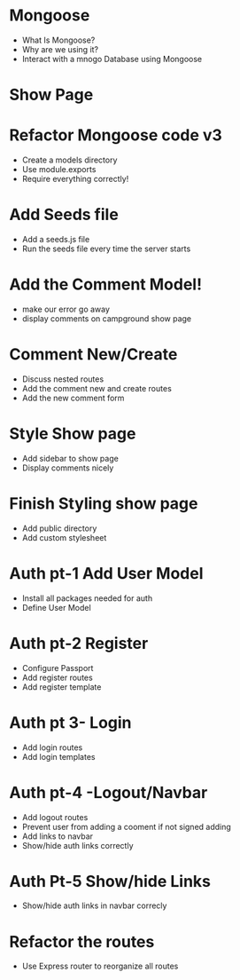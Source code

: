 # Mongoose 
* What Is Mongoose?
* Why are we using it?
* Interact with a mnogo Database using Mongoose

# Show Page

# Refactor Mongoose code v3
* Create a models directory 
* Use module.exports
* Require everything correctly!

# Add Seeds file 
* Add a seeds.js file
* Run the seeds file every time the server starts

# Add the Comment Model!
* make our error go away
* display comments on campground show page

# Comment New/Create
* Discuss nested routes
* Add the comment new and create routes
* Add the new comment form

# Style Show page
* Add sidebar to show page
* Display comments nicely

# Finish Styling show page
* Add public directory
* Add custom stylesheet

# Auth pt-1 Add User Model
* Install all packages needed for auth
* Define User Model

# Auth pt-2 Register
* Configure Passport
* Add register routes
* Add register template

# Auth pt 3- Login
* Add login routes
* Add login templates

# Auth pt-4 -Logout/Navbar
* Add logout routes
* Prevent user from adding a cooment if not signed adding
* Add links to navbar
* Show/hide auth links correctly

# Auth Pt-5 Show/hide Links
* Show/hide auth links in navbar correcly


# Refactor the routes
* Use Express router to reorganize all routes





